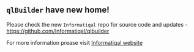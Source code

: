 ## `qlBuilder` have new home!

Please check the new `Informatiqal` repo for source code and updates - https://github.com/Informatiqal/qlbuilder

For more information prease visit [Informatiqal website](https://informatiqal.com)

